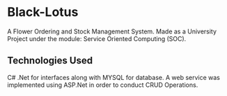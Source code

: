# Black-Lotus
A Flower Ordering and Stock Management System. Made as a University Project under the module: Service Oriented Computing (SOC). 

## Technologies Used
C# .Net for interfaces along with MYSQL for database. A web service was implemented using ASP.Net in order to conduct CRUD Operations. 
